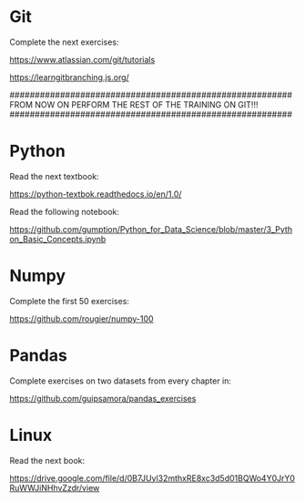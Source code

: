 # Git 

Complete the next exercises:

https://www.atlassian.com/git/tutorials

https://learngitbranching.js.org/

########################################################
FROM NOW ON PERFORM THE REST OF THE TRAINING ON GIT!!!
########################################################

# Python

Read the next textbook:

https://python-textbok.readthedocs.io/en/1.0/

Read the following notebook:

https://github.com/gumption/Python_for_Data_Science/blob/master/3_Python_Basic_Concepts.ipynb

# Numpy

Complete the first 50 exercises:

https://github.com/rougier/numpy-100

# Pandas

Complete exercises on two datasets from every chapter in:

https://github.com/guipsamora/pandas_exercises

# Linux

Read the next book:

https://drive.google.com/file/d/0B7JUyl32mthxRE8xc3d5d01BQWo4Y0JrY0RuWWJiNHhvZzdr/view


